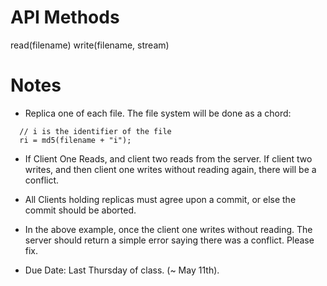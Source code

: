 # API Methods

read(filename)
write(filename, stream)

# Notes

* Replica one of each file. The file system will be done as a chord:
````
  // i is the identifier of the file
  ri = md5(filename + "i");
````

* If Client One Reads, and client two reads from the server. If client two writes, and then client one writes without reading again, there will be a conflict.

* All Clients holding replicas must agree upon a commit, or else the commit should be aborted.

* In the above example, once the client one writes without reading. The server should return a simple error saying there was a conflict. Please fix.

* Due Date: Last Thursday of class. (~ May 11th).
